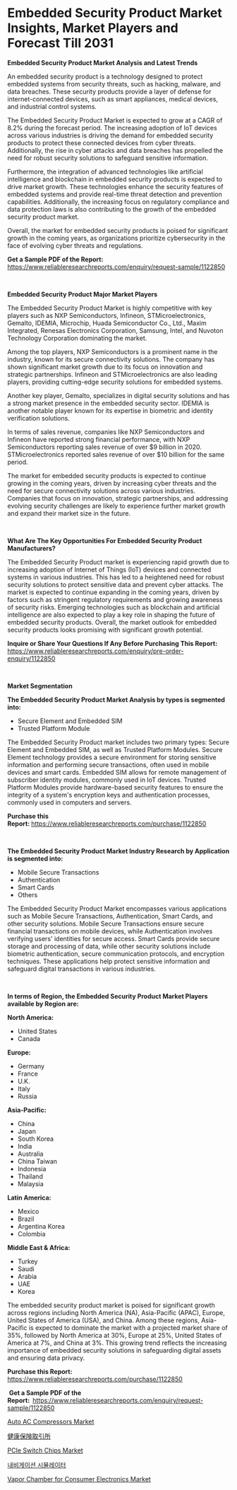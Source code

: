 <p><h1>Embedded Security Product Market Insights, Market Players and Forecast Till 2031</h1></p><p><strong>Embedded Security Product Market Analysis and Latest Trends</strong></p>
<p><p>An embedded security product is a technology designed to protect embedded systems from security threats, such as hacking, malware, and data breaches. These security products provide a layer of defense for internet-connected devices, such as smart appliances, medical devices, and industrial control systems.</p><p>The Embedded Security Product Market is expected to grow at a CAGR of 8.2% during the forecast period. The increasing adoption of IoT devices across various industries is driving the demand for embedded security products to protect these connected devices from cyber threats. Additionally, the rise in cyber attacks and data breaches has propelled the need for robust security solutions to safeguard sensitive information.</p><p>Furthermore, the integration of advanced technologies like artificial intelligence and blockchain in embedded security products is expected to drive market growth. These technologies enhance the security features of embedded systems and provide real-time threat detection and prevention capabilities. Additionally, the increasing focus on regulatory compliance and data protection laws is also contributing to the growth of the embedded security product market.</p><p>Overall, the market for embedded security products is poised for significant growth in the coming years, as organizations prioritize cybersecurity in the face of evolving cyber threats and regulations.</p></p>
<p><strong>Get a Sample PDF of the Report:&nbsp;</strong> <a href="https://www.reliableresearchreports.com/enquiry/request-sample/1122850">https://www.reliableresearchreports.com/enquiry/request-sample/1122850</a></p>
<p>&nbsp;</p>
<p><strong>Embedded Security Product Major Market Players</strong></p>
<p><p>The Embedded Security Product Market is highly competitive with key players such as NXP Semiconductors, Infineon, STMicroelectronics, Gemalto, IDEMIA, Microchip, Huada Semiconductor Co., Ltd., Maxim Integrated, Renesas Electronics Corporation, Samsung, Intel, and Nuvoton Technology Corporation dominating the market.</p><p>Among the top players, NXP Semiconductors is a prominent name in the industry, known for its secure connectivity solutions. The company has shown significant market growth due to its focus on innovation and strategic partnerships. Infineon and STMicroelectronics are also leading players, providing cutting-edge security solutions for embedded systems.</p><p>Another key player, Gemalto, specializes in digital security solutions and has a strong market presence in the embedded security sector. IDEMIA is another notable player known for its expertise in biometric and identity verification solutions.</p><p>In terms of sales revenue, companies like NXP Semiconductors and Infineon have reported strong financial performance, with NXP Semiconductors reporting sales revenue of over $9 billion in 2020. STMicroelectronics reported sales revenue of over $10 billion for the same period.</p><p>The market for embedded security products is expected to continue growing in the coming years, driven by increasing cyber threats and the need for secure connectivity solutions across various industries. Companies that focus on innovation, strategic partnerships, and addressing evolving security challenges are likely to experience further market growth and expand their market size in the future.</p></p>
<p>&nbsp;</p>
<p><strong>What Are The Key Opportunities For Embedded Security Product Manufacturers?</strong></p>
<p><p>The Embedded Security Product market is experiencing rapid growth due to increasing adoption of Internet of Things (IoT) devices and connected systems in various industries. This has led to a heightened need for robust security solutions to protect sensitive data and prevent cyber attacks. The market is expected to continue expanding in the coming years, driven by factors such as stringent regulatory requirements and growing awareness of security risks. Emerging technologies such as blockchain and artificial intelligence are also expected to play a key role in shaping the future of embedded security products. Overall, the market outlook for embedded security products looks promising with significant growth potential.</p></p>
<p><strong>Inquire or Share Your Questions If Any Before Purchasing This Report:</strong> <a href="https://www.reliableresearchreports.com/enquiry/pre-order-enquiry/1122850">https://www.reliableresearchreports.com/enquiry/pre-order-enquiry/1122850</a></p>
<p>&nbsp;</p>
<p><strong>Market Segmentation</strong></p>
<p><strong>The Embedded Security Product Market Analysis by types is segmented into:</strong></p>
<p><ul><li>Secure Element and Embedded SIM</li><li>Trusted Platform Module</li></ul></p>
<p><p>The Embedded Security Product market includes two primary types: Secure Element and Embedded SIM, as well as Trusted Platform Modules. Secure Element technology provides a secure environment for storing sensitive information and performing secure transactions, often used in mobile devices and smart cards. Embedded SIM allows for remote management of subscriber identity modules, commonly used in IoT devices. Trusted Platform Modules provide hardware-based security features to ensure the integrity of a system's encryption keys and authentication processes, commonly used in computers and servers.</p></p>
<p><strong>Purchase this Report:&nbsp;</strong><a href="https://www.reliableresearchreports.com/purchase/1122850">https://www.reliableresearchreports.com/purchase/1122850</a></p>
<p>&nbsp;</p>
<p><strong>The Embedded Security Product Market Industry Research by Application is segmented into:</strong></p>
<p><ul><li>Mobile Secure Transactions</li><li>Authentication</li><li>Smart Cards</li><li>Others</li></ul></p>
<p><p>The Embedded Security Product Market encompasses various applications such as Mobile Secure Transactions, Authentication, Smart Cards, and other security solutions. Mobile Secure Transactions ensure secure financial transactions on mobile devices, while Authentication involves verifying users' identities for secure access. Smart Cards provide secure storage and processing of data, while other security solutions include biometric authentication, secure communication protocols, and encryption techniques. These applications help protect sensitive information and safeguard digital transactions in various industries.</p></p>
<p>&nbsp;</p>
<p><strong>In terms of Region, the Embedded Security Product Market Players available by Region are:</strong></p>
<p>
    <p> <strong> North America: </strong>
        <ul>
            <li>United States</li>
            <li>Canada</li>
        </ul>
        </p> 
    <p> <strong> Europe: </strong>
        <ul>
            <li>Germany</li>
            <li>France</li>
            <li>U.K.</li>
            <li>Italy</li>
            <li>Russia</li>
        </ul>
        </p> 
    <p> <strong> Asia-Pacific: </strong>
        <ul>
            <li>China</li>
            <li>Japan</li>
            <li>South Korea</li>
            <li>India</li>
            <li>Australia</li>
            <li>China Taiwan</li>
            <li>Indonesia</li>
            <li>Thailand</li>
            <li>Malaysia</li>
        </ul>
        </p> 
    <p> <strong> Latin America: </strong>
        <ul>
            <li>Mexico</li>
            <li>Brazil</li>
            <li>Argentina Korea</li>
            <li>Colombia</li>
        </ul>
        </p> 
    <p> <strong> Middle East & Africa: </strong>
        <ul>
            <li>Turkey</li>
            <li>Saudi</li>
            <li>Arabia</li>
            <li>UAE</li>
            <li>Korea</li>
        </ul>
    </p>
    </p>
<p><p>The embedded security product market is poised for significant growth across regions including North America (NA), Asia-Pacific (APAC), Europe, United States of America (USA), and China. Among these regions, Asia-Pacific is expected to dominate the market with a projected market share of 35%, followed by North America at 30%, Europe at 25%, United States of America at 7%, and China at 3%. This growing trend reflects the increasing importance of embedded security solutions in safeguarding digital assets and ensuring data privacy.</p></p>
<p><strong>Purchase this Report: </strong><a href="https://www.reliableresearchreports.com/purchase/1122850">https://www.reliableresearchreports.com/purchase/1122850</a></p>
<p>&nbsp;<strong>Get a Sample PDF of the Report:&nbsp;&nbsp;</strong><a href="https://www.reliableresearchreports.com/enquiry/request-sample/1122850">https://www.reliableresearchreports.com/enquiry/request-sample/1122850</a></p>
<p><strong></strong></p>
<p><p><a href="https://issuu.com/reportprime-2/docs/auto-ac-compressors-market-size-2030.pptx">Auto AC Compressors Market</a></p><p><a href="https://github.com/EstelWisozk1/Market-Research-Report-List-1/blob/main/359813514359.md">健康保険取引所</a></p><p><a href="https://github.com/joannagoyvaerts/Market-Research-Report-List-2/blob/main/pcie-switch-chips-market.md">PCIe Switch Chips Market</a></p><p><a href="https://github.com/vsckjg50460/Market-Research-Report-List-1/blob/main/651696813504.md">내비게이션 시뮬레이터</a></p><p><a href="https://github.com/abdelrhmankishk22/Market-Research-Report-List-3/blob/main/vapor-chamber-for-consumer-electronics-market.md">Vapor Chamber for Consumer Electronics Market</a></p></p>
